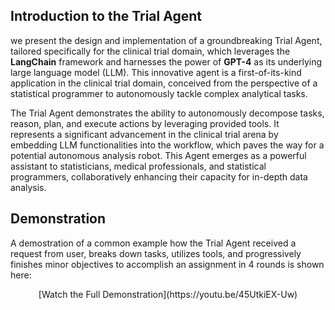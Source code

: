 ## Introduction to the Trial Agent

we present the design and implementation of a groundbreaking Trial Agent, tailored specifically for the clinical trial domain, which leverages the **LangChain** framework and harnesses the power of **GPT-4** as its underlying large language model (LLM). This innovative agent is a first-of-its-kind application in the clinical trial domain, conceived from the perspective of a statistical programmer to autonomously tackle complex analytical tasks. 


The Trial Agent demonstrates the ability to autonomously decompose tasks, reason, plan, and execute actions by leveraging provided tools. It represents a significant advancement in the clinical trial arena by embedding LLM functionalities into the workflow, which paves the way for a potential autonomous analysis robot. This Agent emerges as a powerful assistant to statisticians, medical professionals, and statistical programmers, collaboratively enhancing their capacity for in-depth data analysis.

## Demonstration
A demostration of a common example how the Trial Agent received a request from user, breaks down tasks, utilizes tools, and progressively finishes minor objectives to accomplish an assignment in 4 rounds is shown here:
<div align="center"> [Watch the Full Demonstration](https://youtu.be/45UtkiEX-Uw) </div>
